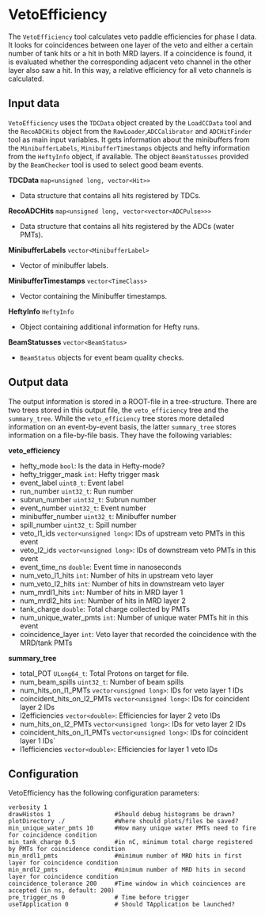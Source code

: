 # VetoEfficiency #

The `VetoEfficiency` tool calculates veto paddle efficiencies for phase I data. It looks for coincidences between one layer of the veto and either a certain number of tank hits or a hit in both MRD layers. If a coincidence is found, it is evaluated whether the corresponding adjacent veto channel in the other layer also saw a hit. In this way, a relative efficiency for all veto channels is calculated.

## Input data ##

`VetoEfficiency` uses the `TDCData` object created by the `LoadCCData` tool and the `RecoADCHits` object from the `RawLoader`,`ADCCalibrator` and `ADCHitFinder` tool as main input variables. It gets information about the minibuffers from the `MinibufferLabels`, `MinibufferTimestamps` objects and hefty information from the `HeftyInfo` object, if available. The object `BeamStatusses` provided by the `BeamChecker` tool is used to select good beam events.

**TDCData** `map<unsigned long, vector<Hit>>`
* Data structure that contains all hits registered by TDCs.

**RecoADCHits** `map<unsigned long, vector<vector<ADCPulse>>>`
* Data structure that contains all hits registered by the ADCs (water PMTs).

**MinibufferLabels** `vector<MinibufferLabel>`
* Vector of minibuffer labels.

**MinibufferTimestamps** `vector<TimeClass> `
* Vector containing the Minibuffer timestamps.

**HeftyInfo** `HeftyInfo`
* Object containing additional information for Hefty runs.

**BeamStatusses** `vector<BeamStatus>`
* `BeamStatus` objects for event beam quality checks.

## Output data ## 

The output information is stored in a ROOT-file in a tree-structure. There are two trees stored in this output file, the `veto_efficiency` tree and the `summary_tree`. While the `veto_efficiency` tree stores more detailed information on an event-by-event basis, the latter `summary_tree` stores information on a file-by-file basis. They have the following variables:

**veto_efficiency**
* hefty_mode `bool`: Is the data in Hefty-mode?
* hefty_trigger_mask `int`: Hefty trigger mask
* event_label `uint8_t`: Event label
* run_number `uint32_t`: Run number
* subrun_number `uint32_t`: Subrun number
* event_number `uint32_t`: Event number
* minibuffer_number `uint32_t`: Minibuffer number
* spill_number `uint32_t`: Spill number
* veto_l1_ids `vector<unsigned long>`: IDs of upstream veto PMTs in this event
* veto_l2_ids `vector<unsigned long>`: IDs of downstream veto PMTs in this event
* event_time_ns `double`: Event time in nanoseconds
* num_veto_l1_hits `int`: Number of hits in upstream veto layer
* num_veto_l2_hits `int`: Number of hits in downstream veto layer
* num_mrdl1_hits `int`: Number of hits in MRD layer 1
* num_mrdl2_hits `int`: Number of hits in MRD layer 2
* tank_charge `double`: Total charge collected by PMTs
* num_unique_water_pmts `int`: Number of unique water PMTs hit in this event
* coincidence_layer `int`: Veto layer that recorded the coincidence with the MRD/tank PMTs

**summary_tree**
* total_POT `ULong64_t`: Total Protons on target for file.
* num_beam_spills `uint32_t`: Number of beam spills
* num_hits_on_l1_PMTs `vector<unsigned long>`: IDs for veto layer 1 IDs
* coincident_hits_on_l2_PMTs `vector<unsigned long>`: IDs for coincident layer 2 IDs
* l2efficiencies `vector<double>`: Efficiencies for layer 2 veto IDs
* num_hits_on_l2_PMTs `vector<unsigned long>`: IDs for veto layer 2 IDs
* coincident_hits_on_l1_PMTs `vector<unsigned long>`: IDs for coincident layer 1 IDs`
* l1efficiencies `vector<double>`: Efficiencies for layer 1 veto IDs

## Configuration ##

VetoEfficiency has the following configuration parameters:

```
verbosity 1
drawHistos 1                  #Should debug histograms be drawn?
plotDirectory ./              #Where should plots/files be saved?
min_unique_water_pmts 10      #How many unique water PMTs need to fire for coincidence condition
min_tank_charge 0.5           #in nC, minimum total charge registered by PMTs for coincidence condition
min_mrdl1_pmts                #minimum number of MRD hits in first layer for coincidence condition
min_mrdl2_pmts                #minimum number of MRD hits in second layer for coincidence condition
coincidence_tolerance 200     #Time window in which coinciences are accepted (in ns, default: 200)
pre_trigger_ns 0              # Time before trigger
useTApplication 0             # Should TApplication be launched?
```
